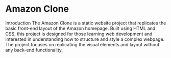# Amazon Clone

Introduction
The Amazon Clone is a static website project that replicates the basic front-end layout of the Amazon homepage. 
Built using HTML and CSS, this project is designed for those learning web development and
interested in understanding how to structure and style a complex webpage.
The project focuses on replicating the visual elements and layout without any back-end functionality.
